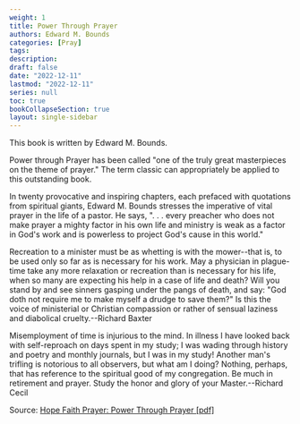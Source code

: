 ```yaml
---
weight: 1
title: Power Through Prayer
authors: Edward M. Bounds
categories: [Pray]
tags: 
description: 
draft: false
date: "2022-12-11"
lastmod: "2022-12-11"
series: null
toc: true
bookCollapseSection: true
layout: single-sidebar
---
```


This book is written by Edward M. Bounds.  

 Power through Prayer has been called "one of the truly great masterpieces on the theme of prayer." The term classic can appropriately be applied to this outstanding book.  
 
 In twenty provocative and inspiring chapters, each prefaced with quotations from spiritual giants, Edward M. Bounds stresses the imperative of vital prayer in the life of a pastor. He says, ". . . every preacher who does not make prayer a mighty factor in his own life and ministry is weak as a factor in God's work and is powerless to project God's cause in this world."  
 
 Recreation to a minister must be as whetting is with the mower--that is, to be used only so far as is necessary for his work. May a physician in plague-time take any more relaxation or recreation than is necessary for his life, when so many are expecting his help in a case of life and death? Will you stand by and see sinners gasping under the pangs of death, and say: "God doth not require me to make myself a drudge to save them?" Is this the voice of ministerial or Christian
 compassion or rather of sensual laziness and diabolical cruelty.--Richard Baxter  
 
 Misemployment of time is injurious to the mind. In illness I have looked back with self-reproach on days spent in my study; I was wading through history and poetry and monthly journals, but I was in my study! Another man's trifling is notorious to all observers, but what am I doing? Nothing, perhaps, that has reference to the spiritual good of my congregation. Be much in retirement and prayer. Study the honor and glory of your Master.--Richard Cecil 



Source: <a href = "https://www.hopefaithprayer.com/books/Power-Through-Prayer-EM-Bounds.pdf" target="_blank" rel="noopener noreferrer">Hope Faith Prayer: Power Through Prayer [pdf]</a>





